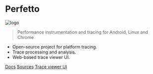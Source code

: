 # Perfetto

![logo](https://ui.perfetto.dev/assets/logo-3d.png ':size=350')

> Performance instrumentation and tracing for Android, Linux and Chrome

* Open-source project for platform tracing.
* Trace processing and analysis.
* Web-based trace viewer UI.

[Docs](#perfetto-performance-instrumentation-and-tracing)
[Sources](https://android.googlesource.com/platform/external/perfetto/)
[Trace viewer UI](https://ui.perfetto.dev)